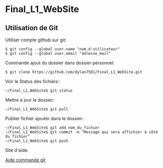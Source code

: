 # Final_L1_WebSite

## Utilisation de Git

Utiliser compte github sur git:

	$ git config --global user.name "nom_d'utilisateur"
	$ git config --global user.email "adresse_mail"

Commande ajout du dossier dans dossier personnel:

	$ git clone https://github.com/dylan7581/Final_L1_WebSite.git

Voir le Status des fichiers :

	~/Final_L1_WebSite$ git status

Mettre à jour le dossier:

	~/Final_L1_WebSite$ git pull

Publier fichier ajouter dans le dossier:

	~/Final_L1_WebSite$ git add nom_du_fichier
	~/Final_L1_WebSite$ git commit -m "Message qui sera affichier à côté du fichier"
	~/Final_L1_WebSite$ git push

Site d'aide:

[Aide commande git](https://gist.github.com/acquelito/8596717)
